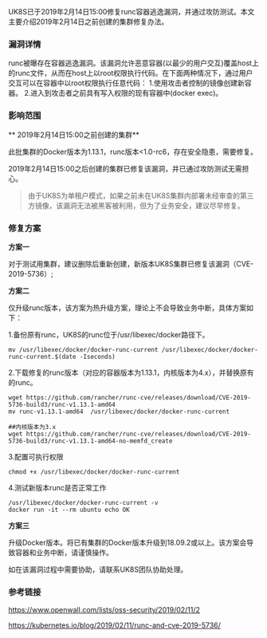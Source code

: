 
UK8S已于2019年2月14日15:00修复runc容器逃逸漏洞，并通过攻防测试。本文主要介绍2019年2月14日之前创建的集群修复办法。

### 漏洞详情

runc被曝存在容器逃逸漏洞。该漏洞允许恶意容器(以最少的用户交互)覆盖host上的runc文件，从而在host上以root权限执行代码。在下面两种情况下，通过用户交互可以在容器中以root权限执行任意代码：
1.使用攻击者控制的镜像创建新容器。 2.进入到攻击者之前具有写入权限的现有容器中(docker exec)。

### 影响范围

** 2019年2月14日15:00之前创建的集群**

此批集群的Docker版本为1.13.1，runc版本<1.0-rc6，存在安全隐患，需要修复。

2019年2月14日15:00之后创建的集群已修复该漏洞，并已通过攻防测试无需担心。

> 由于UK8S为单租户模式，如果之前未在UK8S集群内部署未经审查的第三方镜像，该漏洞无法被黑客被利用，但为了业务安全，建议尽早修复。

### 修复方案

**方案一**

对于测试用集群，建议删除后重新创建，新版本UK8S集群已修复该漏洞（CVE-2019-5736）;

**方案二**

仅升级runc版本，该方案为热升级方案，理论上不会导致业务中断，具体方案如下：

1.备份原有runc，UK8S的runc位于/usr/libexec/docker路径下。

```
mv /usr/libexec/docker/docker-runc-current /usr/libexec/docker/docker-runc-current.$(date -Iseconds)
```

2.下载修复的runc版本（对应的容器版本为1.13.1，内核版本为4.x），并替换原有的runc。

```
wget https://github.com/rancher/runc-cve/releases/download/CVE-2019-5736-build3/runc-v1.13.1-amd64
mv runc-v1.13.1-amd64  /usr/libexec/docker/docker-runc-current

##内核版本为3.x
wget https://github.com/rancher/runc-cve/releases/download/CVE-2019-5736-build3/runc-v1.13.1-amd64-no-memfd_create
```

3.配置可执行权限

```
chmod +x /usr/libexec/docker/docker-runc-current
```

4.测试新版本runc是否正常工作

```
/usr/libexec/docker/docker-runc-current -v
docker run -it --rm ubuntu echo OK
```

**方案三**

升级Docker版本。将已有集群的Docker版本升级到18.09.2或以上。该方案会导致容器和业务中断，请谨慎操作。

如在该漏洞过程中需要协助，请联系UK8S团队协助处理。

### 参考链接

https://www.openwall.com/lists/oss-security/2019/02/11/2

https://kubernetes.io/blog/2019/02/11/runc-and-cve-2019-5736/

